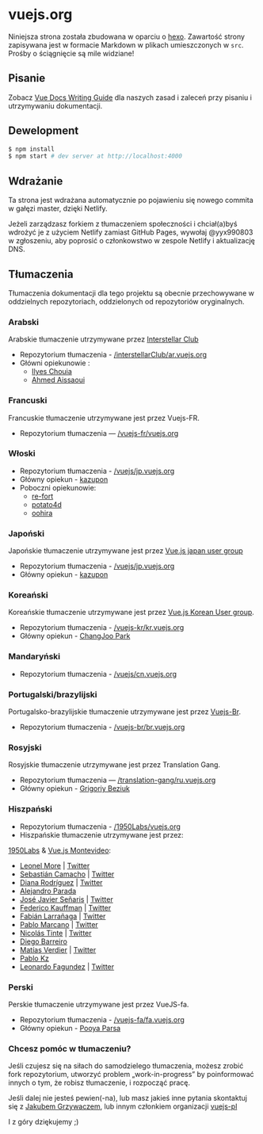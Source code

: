 ﻿# vuejs.org

Niniejsza strona została zbudowana w oparciu o [hexo](http://hexo.io/). Zawartość strony zapisywana jest w formacie Markdown w plikach umieszczonych w `src`. Prośby o ściągnięcie są mile widziane!

## Pisanie

Zobacz [Vue Docs Writing Guide](https://github.com/vuejs/vuejs.org/blob/master/writing-guide.md) dla naszych zasad i zaleceń przy pisaniu i utrzymywaniu dokumentacji.

## Dewelopment

```bash
$ npm install
$ npm start # dev server at http://localhost:4000
```

## Wdrażanie

Ta strona jest wdrażana automatycznie po pojawieniu się nowego commita w gałęzi master, dzięki Netlify.

Jeżeli zarządzasz forkiem z tłumaczeniem społeczności i chciał(a)byś wdrożyć je z użyciem Netlify zamiast GitHub Pages, wywołaj @yyx990803 w zgłoszeniu, aby poprosić o członkowstwo w zespole Netlify i aktualizację DNS.

## Tłumaczenia

Tłumaczenia dokumentacji dla tego projektu są obecnie przechowywane w oddzielnych repozytoriach, oddzielonych od repozytoriów oryginalnych.

### Arabski

Arabskie tłumaczenie utrzymywane przez [Interstellar Club](https://github.com/InterstellarClub)

- Repozytorium tłumaczenia - [/interstellarClub/ar.vuejs.org](https://github.com/interstellarClub/ar.vuejs.org)
- Główni opiekunowie :
  - [Ilyes Chouia](https://github.com/celyes)
  - [Ahmed Aissaoui](https://github.com/Aissaoui-Ahmed)

### Francuski

Francuskie tłumaczenie utrzymywane jest przez Vuejs-FR.

- Repozytorium tłumaczenia — [/vuejs-fr/vuejs.org](https://github.com/vuejs-fr/vuejs.org)

### Włoski

- Repozytorium tłumaczenia - [/vuejs/jp.vuejs.org](https://github.com/vuejs/jp.vuejs.org)
- Główny opiekun - [kazupon](https://github.com/kazupon)
- Poboczni opiekunowie:
  - [re-fort](https://github.com/re-fort)
  - [potato4d](https://github.com/potato4d)
  - [oohira](https://github.com/oohira)

### Japoński

Japońskie tłumaczenie utrzymywane jest przez [Vue.js japan user group](https://github.com/vuejs-jp)

- Repozytorium tłumaczenia - [/vuejs/jp.vuejs.org](https://github.com/vuejs/jp.vuejs.org)
- Główny opiekun - [kazupon](https://github.com/kazupon)

### Koreański

Koreańskie tłumaczenie utrzymywane jest przez [Vue.js Korean User group](https://github.com/vuejs-kr).

- Repozytorium tłumaczenia - [/vuejs-kr/kr.vuejs.org](https://github.com/vuejs-kr/kr.vuejs.org)
- Główny opiekun - [ChangJoo Park](https://github.com/ChangJoo-Park)

### Mandaryński

- Repozytorium tłumaczenia - [/vuejs/cn.vuejs.org](https://github.com/vuejs/cn.vuejs.org)

### Portugalski/brazylijski

Portugalsko-brazylijskie tłumaczenie utrzymywane jest przez [Vuejs-Br](https://github.com/vuejs-br).

- Repozytorium tłumaczenia - [/vuejs-br/br.vuejs.org](https://github.com/vuejs-br/br.vuejs.org)

### Rosyjski

Rosyjskie tłumaczenie utrzymywane jest przez Translation Gang.

- Repozytorium tłumaczenia — [/translation-gang/ru.vuejs.org](https://github.com/translation-gang/ru.vuejs.org)
- Główny opiekun - [Grigoriy Beziuk](https://gbezyuk.github.io)

### Hiszpański

- Repozytorium tłumaczenia - [/1950Labs/vuejs.org](https://github.com/1950Labs/vuejs.org)
- Hiszpańskie tłumaczenie utrzymywane jest przez:

[1950Labs](https://1950labs.com) & [Vue.js Montevideo](https://www.meetup.com/Montevideo-Vue-JS-Meetup/):

- [Leonel More](https://github.com/leonelmore) | [Twitter](https://twitter.com/leonelmore)
- [Sebastián Camacho](https://github.com/sxcamacho) | [Twitter](https://twitter.com/sxcamacho)
- [Diana Rodríguez](https://github.com/alphacentauri82) | [Twitter](https://twitter.com/cotufa82)
- [Alejandro Parada](https://github.com/alejandro8605)
- [José Javier Señaris](https://github.com/pepesenaris) | [Twitter](https://twitter.com/pepesenaris)
- [Federico Kauffman](https://github.com/fedekau) | [Twitter](https://twitter.com/fedekauffman)
- [Fabián Larrañaga](https://github.com/FLarra) | [Twitter](https://twitter.com/FLarraa)
- [Pablo Marcano](https://github.com/Pablosky12) | [Twitter](https://twitter.com/stiv_ml)
- [Nicolás Tinte](https://github.com/Tintef) | [Twitter](https://twitter.com/NicoTinte)
- [Diego Barreiro](https://github.com/faliure)
- [Matías Verdier](https://github.com/MatiasVerdier) | [Twitter](https://twitter.com/matiasvj)
- [Pablo Kz](https://github.com/pabloKz)
- [Leonardo Fagundez](https://github.com/lfgdzdev) | [Twitter](https://twitter.com/Lfgdz)

### Perski

Perskie tłumaczenie utrzymywane jest przez VueJS-fa.

- Repozytorium tłumaczenia - [/vuejs-fa/fa.vuejs.org](https://github.com/vuejs-fa/fa.vuejs.org)
- Główny opiekun - [Pooya Parsa](https://github.com/pi0)

### Chcesz pomóc w tłumaczeniu?

Jeśli czujesz się na siłach do samodzielego tłumaczenia, możesz zrobić fork repozytorium, utworzyć problem „work-in-progress” by poinformować innych o tym, że robisz tłumaczenie, i rozpocząć pracę.

Jeśli dalej nie jesteś pewien(-na), lub masz jakieś inne pytania skontaktuj się z [Jakubem Grzywaczem](https://github.com/JakeTvvv), lub innym członkiem organizacji [vuejs-pl](https://github.com/vuejs-pl)

I z góry dziękujemy ;)
